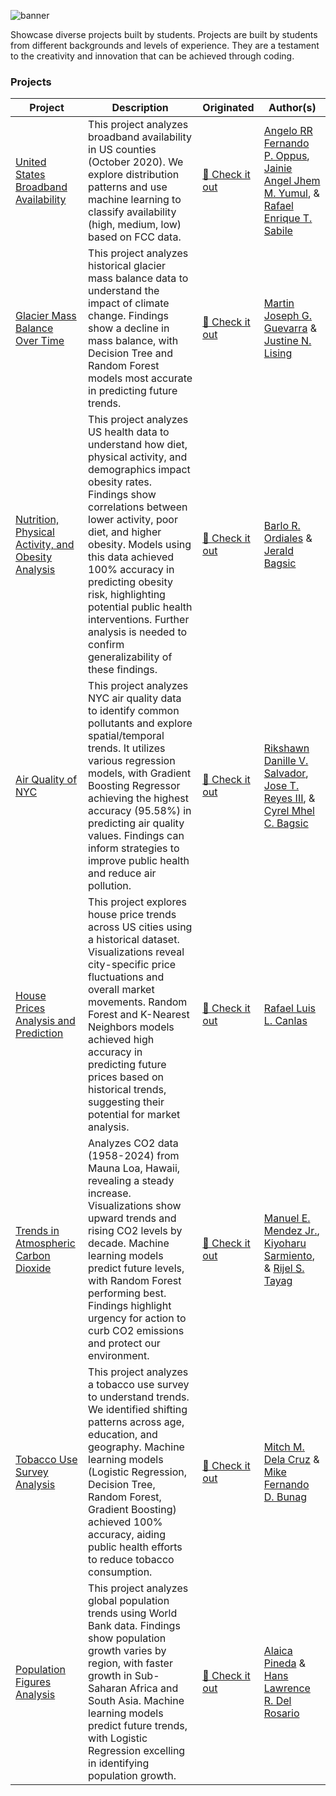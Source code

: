 ![banner](https://i.imgur.com/rAsN6yw.png)

Showcase diverse projects built by students. Projects are built by students from different backgrounds and levels of experience. They are a testament to the creativity and innovation that can be achieved through coding. 

### Projects 

| Project | Description | Originated | Author(s) |
| --- | --- | --- | --- |
| [United States Broadband Availability](https://github.com/aelluminate/united-states-broadband-availability) | This project analyzes broadband availability in US counties (October 2020). We explore distribution patterns and use machine learning to classify availability (high, medium, low) based on FCC data. | [🔗 Check it out](https://github.com/Cless41/SFTDSNLAB-FINALS) | [Angelo RR Fernando P. Oppus](https://github.com/Cless41), [Jainie Angel Jhem M. Yumul](https://github.com/JAINIE12), & [Rafael Enrique T. Sabile](https://github.com/HAU-RafaelES) |
| [Glacier Mass Balance Over Time](https://github.com/aelluminate/glacier-mass-balance-over-time) | This project analyzes historical glacier mass balance data to understand the impact of climate change. Findings show a decline in mass balance, with Decision Tree and Random Forest models most accurate in predicting future trends. | [🔗 Check it out](https://github.com/MJGuevarra17/Lising_Guevarra_CPE402_FinalExam) | [Martin Joseph G. Guevarra](https://github.com/MJGuevarra17) & [Justine N. Lising](https://github.com/JustineDJANGO29) | 
| [Nutrition, Physical Activity, and Obesity Analysis](https://github.com/aelluminate/nutrition-physical-activity-obesity-analysis) | This project analyzes US health data to understand how diet, physical activity, and demographics impact obesity rates. Findings show correlations between lower activity, poor diet, and higher obesity. Models using this data achieved 100% accuracy in predicting obesity risk, highlighting potential public health interventions. Further analysis is needed to confirm generalizability of these findings. | [🔗 Check it out](https://github.com/Jerald011003/BRFSS-Analysis) | [Barlo R. Ordiales](https://github.com/BarloBRO) & [Jerald Bagsic](https://github.com/Jerald011003) | 
| [Air Quality of NYC](https://github.com/aelluminate/air-quality-of-nyc) | This project analyzes NYC air quality data to identify common pollutants and explore spatial/temporal trends. It utilizes various regression models, with Gradient Boosting Regressor achieving the highest accuracy (95.58%) in predicting air quality values. Findings can inform strategies to improve public health and reduce air pollution. | [🔗 Check it out](https://github.com/KushyKooo/Air-Quality-SOFTDSN-FINALS) | [Rikshawn Danille V. Salvador](https://github.com/KushyKooo), [Jose T. Reyes III](https://github.com/JoseIII), & [Cyrel Mhel C. Bagsic](https://github.com/Cycybagsic) | 
| [House Prices Analysis and Prediction](https://github.com/aelluminate/house-prices-analysis-and-prediction) | This project explores house price trends across US cities using a historical dataset. Visualizations reveal city-specific price fluctuations and overall market movements. Random Forest and K-Nearest Neighbors models achieved high accuracy in predicting future prices based on historical trends, suggesting their potential for market analysis. | [🔗 Check it out](https://github.com/chighati/SOFTDESL_Finals) | [Rafael Luis L. Canlas](https://github.com/chighati) | 
| [Trends in Atmospheric Carbon Dioxide](https://github.com/aelluminate/trends-in-atmospheric-carbon-dioxide) | Analyzes CO2 data (1958-2024) from Mauna Loa, Hawaii, revealing a steady increase. Visualizations show upward trends and rising CO2 levels by decade. Machine learning models predict future levels, with Random Forest performing best. Findings highlight urgency for action to curb CO2 emissions and protect our environment. | [🔗 Check it out](https://github.com/Arj3l/CO2-PPM-Final) | [Manuel E. Mendez Jr.](https://github.com/scruBB29), [Kiyoharu Sarmiento](https://github.com/klstxii), & [Rijel S. Tayag](https://github.com/Arj3l) | 
| [Tobacco Use Survey Analysis](https://github.com/aelluminate/tobacco-use-survey-analysis) | This project analyzes a tobacco use survey to understand trends. We identified shifting patterns across age, education, and geography. Machine learning models (Logistic Regression, Decision Tree, Random Forest, Gradient Boosting) achieved 100% accuracy, aiding public health efforts to reduce tobacco consumption. | [🔗 Check it out](https://github.com/ryokii-jpg/tobaco-analysis) | [Mitch M. Dela Cruz](https://github.com/mitsucatsu) & [Mike Fernando D. Bunag](https://github.com/ryokii-jpg) | 
| [Population Figures Analysis](https://github.com/aelluminate/population-figures-analysis) | This project analyzes global population trends using World Bank data. Findings show population growth varies by region, with faster growth in Sub-Saharan Africa and South Asia. Machine learning models predict future trends, with Logistic Regression excelling in identifying population growth. | [🔗 Check it out](https://github.com/Alaics/Softdsnl-Finals-Population) | [Alaica Pineda](https://github.com/Alaics) & [Hans Lawrence R. Del Rosario](https://github.com/Lawrenceio) | 